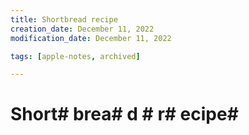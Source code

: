 ```yaml
---
title: Shortbread recipe
creation_date: December 11, 2022
modification_date: December 11, 2022

tags: [apple-notes, archived]

---
```



# Short# brea# d # r# ecipe# 


